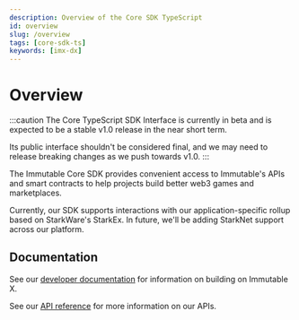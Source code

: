 ```yaml
---
description: Overview of the Core SDK TypeScript
id: overview
slug: /overview
tags: [core-sdk-ts]
keywords: [imx-dx]
---
```


# Overview

:::caution The Core TypeScript SDK Interface is currently in beta and is expected to be a stable v1.0 release in the near short term.

Its public interface shouldn't be considered final, and we may need to release breaking changes as we push towards v1.0.
:::

The Immutable Core SDK provides convenient access to Immutable's APIs and smart contracts to help projects build better web3 games and marketplaces.

Currently, our SDK supports interactions with our application-specific rollup based on StarkWare's StarkEx. In future, we'll be adding StarkNet support across our platform.

## Documentation

See our [developer documentation](https://docs.x.immutable.com) for information on building on Immutable X.

See our [API reference](https://docs.x.immutable.com/reference) for more information on our APIs.

